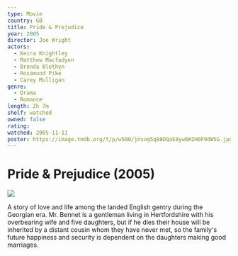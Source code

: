 ```yaml
---
type: Movie
country: GB
title: Pride & Prejudice
year: 2005
director: Joe Wright
actors:
  - Keira Knightley
  - Matthew Macfadyen
  - Brenda Blethyn
  - Rosamund Pike
  - Carey Mulligan
genre:
  - Drama
  - Romance
length: 2h 7m
shelf: watched
owned: false
rating:
watched: 2005-11-11
poster: https://image.tmdb.org/t/p/w500/jnsoq5q98DQaE8yw6WZH0F9dW5G.jpg
---
```


# Pride & Prejudice (2005)

![](https://image.tmdb.org/t/p/w500/jnsoq5q98DQaE8yw6WZH0F9dW5G.jpg)

A story of love and life among the landed English gentry during the Georgian era. Mr. Bennet is a gentleman living in Hertfordshire with his overbearing wife and five daughters, but if he dies their house will be inherited by a distant cousin whom they have never met, so the family's future happiness and security is dependent on the daughters making good marriages.